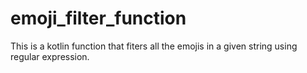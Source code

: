 # emoji_filter_function

This is a kotlin function that fiters all the emojis in a given string using regular expression.
